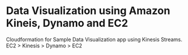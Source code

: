 # Data Visualization using Amazon Kineis, Dynamo and EC2
Cloudformation for Sample Data Visualization app using Kinesis Streams. EC2 > Kinesis > Dynamo > EC2

